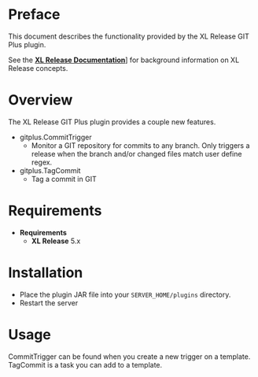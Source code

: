 # Preface #

This document describes the functionality provided by the XL Release GIT Plus plugin.

See the **[XL Release Documentation](https://docs.xebialabs.com/xl-release/)**] for background information on XL Release concepts.

# Overview #

The XL Release GIT Plus plugin provides a couple new features.
* gitplus.CommitTrigger
	* Monitor a GIT repository for commits to any branch.  Only triggers a release when the branch and/or changed files match user define regex.
* gitplus.TagCommit
	* Tag a commit in GIT

# Requirements #

* **Requirements**
	* **XL Release** 5.x

# Installation #

* Place the plugin JAR file into your `SERVER_HOME/plugins` directory.
* Restart the server  

# Usage #

CommitTrigger can be found when you create a new trigger on a template.  TagCommit is a task you can add to a template.
